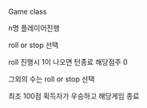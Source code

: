 Game class

n명 플레이어진행

roll or stop 선택

roll 진행시 1이 나오면 턴종료 해당점주 0

그외의 수는  roll or stop 선택

최조 100점 획득자가 우승하고 해당게임 종료


